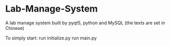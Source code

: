 # Lab-Manage-System
A lab manage system built by pyqt5, python and MySQL (the texts are set in Chinese)

To simply start:
run initialize.py
run main.py
